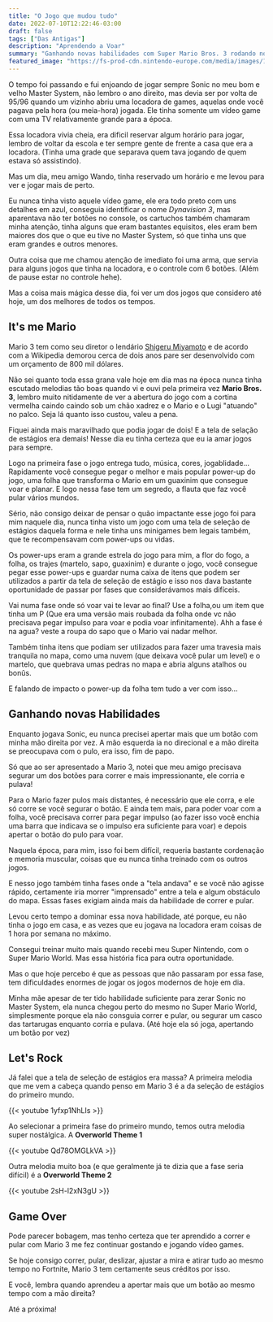 ```yaml
---
title: "O Jogo que mudou tudo"
date: 2022-07-10T12:22:46-03:00
draft: false
tags: ["Das Antigas"]
description: "Aprendendo a Voar"
summary: "Ganhando novas habilidades com Super Mario Bros. 3 rodando no nosso console nacional, o bom e velho Dynavision"
featured_image: "https://fs-prod-cdn.nintendo-europe.com/media/images/10_share_images/games_15/virtual_console_wii_u_7/H2x1_WiiUVC_SuperMarioBros3.jpg"
---
```


O tempo foi passando e fui enjoando de jogar sempre Sonic no meu bom e velho Master System, não lembro o ano direito, mas devia ser por volta de 95/96 quando um vizinho abriu uma locadora de games, aquelas onde você pagava pela hora (ou meia-hora) jogada. Ele tinha somente um vídeo game com uma TV relativamente grande para a época.

Essa locadora vivia cheia, era dificil reservar algum horário para jogar, lembro de voltar da escola e ter sempre gente de frente a casa que era a locadora. (Tinha uma grade que separava quem tava jogando de quem estava só assistindo).

Mas um dia, meu amigo Wando, tinha reservado um horário e me levou para ver e jogar mais de perto.

Eu nunca tinha visto aquele vídeo game, ele era todo preto com uns detalhes em azul, conseguia identificar o nome *Dynavision 3*, mas aparentava não ter botões no console, os cartuchos também chamaram minha atenção, tinha alguns que eram bastantes equisitos, eles eram bem maiores dos que o que eu tive no Master System, só que tinha uns que eram grandes e outros menores.

Outra coisa que me chamou atenção de imediato foi uma arma, que servia para alguns jogos que tinha na locadora, e o controle com 6 botões. (Além de pause estar no controle hehe).

Mas a coisa mais mágica desse dia, foi ver um dos jogos que considero até hoje, um dos melhores de todos os tempos.

## It's me Mario

Mario 3 tem como seu diretor o lendário [Shigeru Miyamoto](https://pt.wikipedia.org/wiki/Shigeru_Miyamoto) e de acordo com a Wikipedia demorou cerca de dois anos pare ser desenvolvido com um orçamento de 800 mil dólares.

Não sei quanto toda essa grana vale hoje em dia mas na época nunca tinha escutado melodias tão boas quando vi e ouvi pela primeira vez **Mario Bros. 3**, lembro muito nitidamente de ver a abertura do jogo com a cortina vermelha caindo caindo sob um chão xadrez e o Mario e o Lugi "atuando" no palco. Seja lá quanto isso custou, valeu a pena.

Fiquei ainda mais maravilhado que podia jogar de dois! E a tela de selação de estágios era demais! Nesse dia eu tinha certeza que eu ia amar jogos para sempre.

Logo na primeira fase o jogo entrega tudo, música, cores, jogablidade... Rapidamente você consegue pegar o melhor e mais popular power-up do jogo, uma folha que transforma o Mario em um guaxinim que consegue voar e planar. E logo nessa fase tem um segredo, a flauta que faz você pular vários mundos.

Sério, não consigo deixar de pensar o quão impactante esse jogo foi para mim naquele dia, nunca tinha visto um jogo com uma tela de seleção de estágios daquela forma e nele tinha uns minigames bem legais também, que te recompensavam com power-ups ou vidas.

Os power-ups eram a grande estrela do jogo para mim, a flor do fogo, a folha, os trajes (martelo, sapo, guaxinim) e durante o jogo, você consegue pegar esse power-ups e guardar numa caixa de itens que podem ser utilizados a partir da tela de seleção de estágio e isso nos dava bastante oportunidade de passar por fases que considerávamos mais difíceis.

Vai numa fase onde só voar vai te levar ao final? Use a folha,ou um item que tinha um P (Que era uma versão mais roubada da folha onde vc não precisava pegar impulso para voar e podia voar infinitamente). Ahh a fase é na agua? veste a roupa do sapo que o Mario vai nadar melhor. 

Também tinha itens que podiam ser utilizados para fazer uma travesia mais tranquila no mapa, como uma nuvem (que deixava você pular um level) e o martelo, que quebrava umas pedras no mapa e abria alguns atalhos ou bonûs.

E falando de impacto o power-up da folha tem tudo a ver com isso...

## Ganhando novas Habilidades

Enquanto jogava Sonic, eu nunca precisei apertar mais que um botão com minha mão direita por vez. A mão esquerda ia no direcional e a mão direita se preocupava com o pulo, era isso, fim de papo.

Só que ao ser apresentado a Mario 3, notei que meu amigo precisava segurar um dos botões para correr e mais impressionante, ele corria e pulava!

Para o Mario fazer pulos mais distantes, é necessário que ele corra, e ele só corre se você segurar o botão. E ainda tem mais, para poder voar com a folha, você precisava correr para pegar impulso (ao fazer isso você enchia uma barra que indicava se o impulso era suficiente para voar) e depois apertar o botão do pulo para voar.

Naquela época, para mim, isso foi bem difícil, requeria bastante cordenação e memoria muscular, coisas que eu nunca tinha treinado com os outros jogos.

E nesso jogo também tinha fases onde a "tela andava" e se você não agisse rápido, certamente iria morrer "imprensado" entre a tela e algum obstáculo do mapa. Essas fases exigiam ainda mais da habilidade de correr e pular.

Levou certo tempo a dominar essa nova habilidade, até porque, eu não tinha o jogo em casa, e as vezes que eu jogava na locadora eram coisas de 1 hora por semana no máximo.

Consegui treinar muito mais quando recebi meu Super Nintendo, com o Super Mario World. Mas essa história fica para outra oportunidade.

Mas o que hoje percebo é que as pessoas que não passaram por essa fase, tem dificuldades enormes de jogar os jogos modernos de hoje em dia.

Minha mãe apesar de ter tido habilidade suficiente para zerar Sonic no Master System, ela nunca chegou perto do mesmo no Super Mario World, simplesmente porque ela não consguia correr e pular, ou segurar um casco das tartarugas enquanto corria e pulava. (Até hoje ela só joga, apertando um botão por vez)

## Let's Rock

Já falei que a tela de seleção de estágios era massa? A primeira melodia que me vem a cabeça quando penso em Mario 3 é a da seleção de estágios do primeiro mundo.

{{< youtube 1yfxp1NhLIs >}}

Ao selecionar a primeira fase do primeiro mundo, temos outra melodia super nostálgica. A **Overworld Theme 1**

{{< youtube Qd78OMGLkVA >}}

Outra melodia muito boa (e que geralmente já te dizia que a fase seria difícil) é a **Overworld Theme 2**

{{< youtube 2sH-l2xN3gU >}}

## Game Over

Pode parecer bobagem, mas tenho certeza que ter aprendido a correr e pular com Mario 3 me fez continuar gostando e jogando vídeo games. 

Se hoje consigo correr, pular, deslizar, ajustar a mira e atirar tudo ao mesmo tempo no Fortnite, Mario 3 tem certamente seus créditos por isso.

E você, lembra quando aprendeu a apertar mais que um botão ao mesmo tempo com a mão direita? 

Até a próxima!










